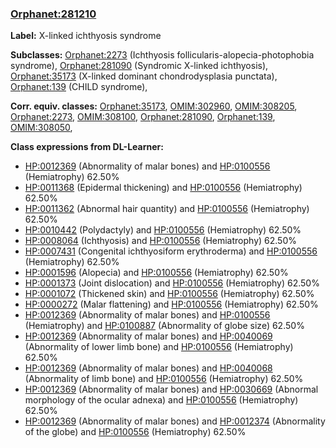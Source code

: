
### [Orphanet:281210](http://www.orpha.net/ORDO/Orphanet_281210)
**Label:** X-linked ichthyosis syndrome

**Subclasses:** [Orphanet:2273](http://www.orpha.net/ORDO/Orphanet_2273) (Ichthyosis follicularis-alopecia-photophobia syndrome), [Orphanet:281090](http://www.orpha.net/ORDO/Orphanet_281090) (Syndromic X-linked ichthyosis), [Orphanet:35173](http://www.orpha.net/ORDO/Orphanet_35173) (X-linked dominant chondrodysplasia punctata), [Orphanet:139](http://www.orpha.net/ORDO/Orphanet_139) (CHILD syndrome), 

**Corr. equiv. classes:** [Orphanet:35173](http://www.orpha.net/ORDO/Orphanet_35173), [OMIM:302960](http://purl.obolibrary.org/obo/OMIM_302960), [OMIM:308205](http://purl.obolibrary.org/obo/OMIM_308205), [Orphanet:2273](http://www.orpha.net/ORDO/Orphanet_2273), [OMIM:308100](http://purl.obolibrary.org/obo/OMIM_308100), [Orphanet:281090](http://www.orpha.net/ORDO/Orphanet_281090), [Orphanet:139](http://www.orpha.net/ORDO/Orphanet_139), [OMIM:308050](http://purl.obolibrary.org/obo/OMIM_308050), 

**Class expressions from DL-Learner:**

- [HP:0012369](http://purl.obolibrary.org/obo/HP_0012369) (Abnormality of malar bones) and [HP:0100556](http://purl.obolibrary.org/obo/HP_0100556) (Hemiatrophy) 62.50%
- [HP:0011368](http://purl.obolibrary.org/obo/HP_0011368) (Epidermal thickening) and [HP:0100556](http://purl.obolibrary.org/obo/HP_0100556) (Hemiatrophy) 62.50%
- [HP:0011362](http://purl.obolibrary.org/obo/HP_0011362) (Abnormal hair quantity) and [HP:0100556](http://purl.obolibrary.org/obo/HP_0100556) (Hemiatrophy) 62.50%
- [HP:0010442](http://purl.obolibrary.org/obo/HP_0010442) (Polydactyly) and [HP:0100556](http://purl.obolibrary.org/obo/HP_0100556) (Hemiatrophy) 62.50%
- [HP:0008064](http://purl.obolibrary.org/obo/HP_0008064) (Ichthyosis) and [HP:0100556](http://purl.obolibrary.org/obo/HP_0100556) (Hemiatrophy) 62.50%
- [HP:0007431](http://purl.obolibrary.org/obo/HP_0007431) (Congenital ichthyosiform erythroderma) and [HP:0100556](http://purl.obolibrary.org/obo/HP_0100556) (Hemiatrophy) 62.50%
- [HP:0001596](http://purl.obolibrary.org/obo/HP_0001596) (Alopecia) and [HP:0100556](http://purl.obolibrary.org/obo/HP_0100556) (Hemiatrophy) 62.50%
- [HP:0001373](http://purl.obolibrary.org/obo/HP_0001373) (Joint dislocation) and [HP:0100556](http://purl.obolibrary.org/obo/HP_0100556) (Hemiatrophy) 62.50%
- [HP:0001072](http://purl.obolibrary.org/obo/HP_0001072) (Thickened skin) and [HP:0100556](http://purl.obolibrary.org/obo/HP_0100556) (Hemiatrophy) 62.50%
- [HP:0000272](http://purl.obolibrary.org/obo/HP_0000272) (Malar flattening) and [HP:0100556](http://purl.obolibrary.org/obo/HP_0100556) (Hemiatrophy) 62.50%
- [HP:0012369](http://purl.obolibrary.org/obo/HP_0012369) (Abnormality of malar bones) and [HP:0100556](http://purl.obolibrary.org/obo/HP_0100556) (Hemiatrophy) and [HP:0100887](http://purl.obolibrary.org/obo/HP_0100887) (Abnormality of globe size) 62.50%
- [HP:0012369](http://purl.obolibrary.org/obo/HP_0012369) (Abnormality of malar bones) and [HP:0040069](http://purl.obolibrary.org/obo/HP_0040069) (Abnormality of lower limb bone) and [HP:0100556](http://purl.obolibrary.org/obo/HP_0100556) (Hemiatrophy) 62.50%
- [HP:0012369](http://purl.obolibrary.org/obo/HP_0012369) (Abnormality of malar bones) and [HP:0040068](http://purl.obolibrary.org/obo/HP_0040068) (Abnormality of limb bone) and [HP:0100556](http://purl.obolibrary.org/obo/HP_0100556) (Hemiatrophy) 62.50%
- [HP:0012369](http://purl.obolibrary.org/obo/HP_0012369) (Abnormality of malar bones) and [HP:0030669](http://purl.obolibrary.org/obo/HP_0030669) (Abnormal morphology of the ocular adnexa) and [HP:0100556](http://purl.obolibrary.org/obo/HP_0100556) (Hemiatrophy) 62.50%
- [HP:0012369](http://purl.obolibrary.org/obo/HP_0012369) (Abnormality of malar bones) and [HP:0012374](http://purl.obolibrary.org/obo/HP_0012374) (Abnormality of the globe) and [HP:0100556](http://purl.obolibrary.org/obo/HP_0100556) (Hemiatrophy) 62.50%


